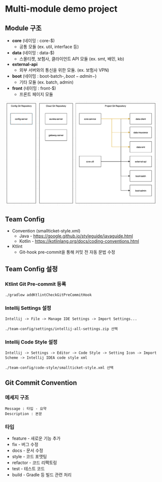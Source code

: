 # Multi-module demo project

## Module 구조
* **core** (네이밍 : core-$)
  * 공통 모듈 (ex. util, interface 등)
* **data** (네이밍 : data-$)
  * 스몰티켓, 보험사, 클라이언트 API 모듈 (ex. smt, 배민, kb)
* **external-api**
  * 외부 서버와의 통신을 위한 모듈. (ex. 보험사 VPN)
* **boot** (네이밍 : boot-batch-$, boot-admin-$)
  * 기타 모듈 (ex. batch, admin)
* **front** (네이밍 : front-$)
  * 프론트 페이지 모듈

![module-structure.png](module-structure.png)

## Team Config
* Convention (smallticket-style.xml)
  * Java - https://google.github.io/styleguide/javaguide.html
  * Kotlin - https://kotlinlang.org/docs/coding-conventions.html
* Ktlint
  * Git-hook pre-commit을 통해 커밋 전 자동 문법 수정

## Team Config 설정
### Ktlint Git Pre-commit 등록
```shell
./gradlew addKtlintCheckGitPreCommitHook
```

### Intellij Settings 설정
```
Intellij -> File -> Manage IDE Settings -> Import Settings...

./team-config/settings/intellij-all-settings.zip 선택
```

### Intellij Code Style 설정
```
Intellij -> Settings -> Editor -> Code Style -> Setting Icon -> Import Scheme -> Intellij IDEA code style xml

./team-config/code-style/smallticket-style.xml 선택
```

## Git Commit Convention

### 메세지 구조
```
Message : 타입 - 요약
Description : 본문
```
### 타입
* feature - 새로운 기능 추가
* fix - 버그 수정
* docs - 문서 수정
* style - 코드 포맷팅
* refactor - 코드 리팩토링
* test - 테스트 코드
* build - Gradle 등 빌드 관련 처리